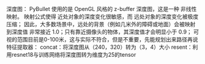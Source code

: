 深度图：
    PyBullet 使用的是 OpenGL 风格的 z-buffer 深度图，这是一种 非线性映射。
    映射公式使得 近处对象的深度变化很敏感，而 远处对象的深度变化被极度压缩；
    因此，大多数场景中，远处的背景（例如几米外的障碍或地面）会被映射到深度值 非常接近 1.0；只有靠近摄像头的物体，其深度值才会明显小于 0.9；
    可视的范围目前是0-100米，这与实际不符合，但是不重要，先能规划出来路径再说
特征提取器：
    concat：将深度图从（240，320）转为（3，4）大小
    resent：利用resnet18与训练网络将深度图转为维度为25的tensor

